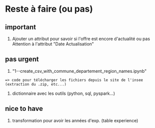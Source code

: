 # Reste à faire (ou pas)

## important

  1. Ajouter un attribut pour savoir si l'offre est encore d'actualité ou pas
      Attention à l'attribut "Date Actualisation"


## pas urgent

  1. "1--create_csv_with_commune_departement_region_names.ipynb"

    => code pour télécharger les fichiers depuis le site de l'insee (extraction du .zip, etc...)

  1. dictionnaire avec les outils (python, sql, pyspark...)


## nice to have

  1. transformation pour avoir les années d'exp. (table experience)